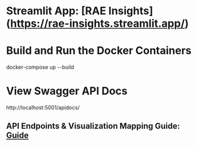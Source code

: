 # Streamlit App: [RAE Insights] (https://rae-insights.streamlit.app/)

# Build and Run the Docker Containers
docker-compose up --build

# View Swagger API Docs
http://localhost:5001/apidocs/

## API Endpoints & Visualization Mapping Guide: [Guide](https://docs.google.com/document/d/14T9Wm9U5U6pzQF5xWnoTQaE6KA2rXfQPnBXXn5BJbd0/edit?tab=t.0)
